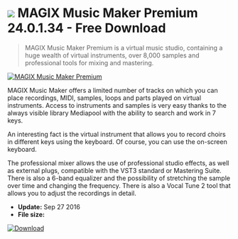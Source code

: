 # ![](https://cdn.softexe.net/static/icon/1/magix-music-maker-premium-11342.png) MAGIX Music Maker Premium 24.0.1.34 - Free Download

> MAGIX Music Maker Premium is a virtual music studio, containing a huge wealth of virtual instruments, over 8,000 samples and professional tools for mixing and mastering.

[![MAGIX Music Maker Premium](https://gallery.dpcdn.pl/imgc/Tools/71572/g_-_420x350_1.5_-_x20160927141225_0.png)](https://softexe.net/win/multimedia/audio-sound/magix-music-maker-premium:ppcdb.html)

MAGIX Music Maker offers a limited number of tracks on which you can place recordings, MIDI, samples, loops and parts played on virtual instruments. Access to instruments and samples is very easy thanks to the always visible library Mediapool with the ability to search and work in 7 keys.
 
 
 An interesting fact is the virtual instrument that allows you to record choirs in different keys using the keyboard. Of course, you can use the on-screen keyboard.
 
 
 The professional mixer allows the use of professional studio effects, as well as external plugs, compatible with the VST3 standard or Mastering Suite. There is also a 6-band equalizer and the possibility of stretching the sample over time and changing the frequency. There is also a Vocal Tune 2 tool that allows you to adjust the recordings in detail.


- **Update:** Sep 27 2016
- **File size:** 

[![Download](https://cdn.softexe.net/static/img/download.png)](https://softexe.net/win/multimedia/audio-sound/magix-music-maker-premium:ppcdb.html)

